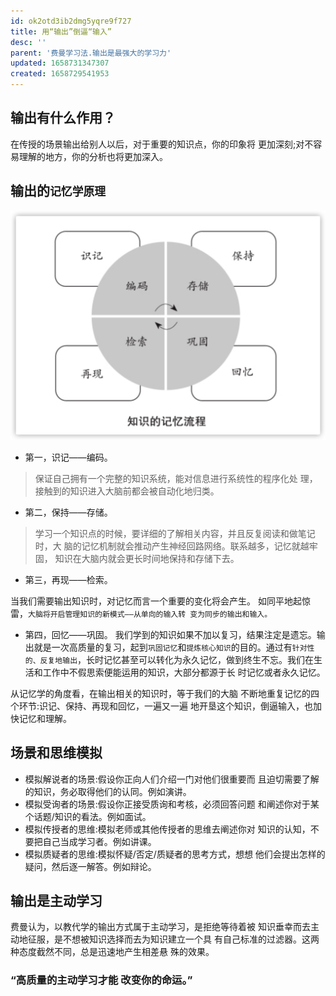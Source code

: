 ```yaml
---
id: ok2otd3ib2dmg5yqre9f727
title: 用“输出”倒逼“输入”
desc: ''
parent: '费曼学习法.输出是最强大的学习力'
updated: 1658731347307
created: 1658729541953
---
```

## 输出有什么作用？
在传授的场景输出给别人以后，对于重要的知识点，你的印象将 更加深刻;对不容易理解的地方，你的分析也将更加深入。

## 输出的`记忆学原理`
![知识的记忆流程](assets/drawio/feiman/知识的记忆流程.png)

* 第一，识记——编码。
> 保证自己拥有一个完整的知识系统，能对信息进行系统性的程序化处 理，接触到的知识进入大脑前都会被自动化地归类。
* 第二，保持——存储。
> 学习一个知识点的时候，要详细的了解相关内容，并且反复阅读和做笔记时，大 脑的记忆机制就会推动产生神经回路网络。联系越多，记忆就越牢固， 知识在大脑内就会更长时间地保持和存储下去。
* 第三，再现——检索。
> 
当我们需要输出知识时，对记忆而言一个重要的变化将会产生。 如同平地起惊雷，`大脑将开启管理知识的新模式——从单向的输入转 变为同步的输出和输入。`
* 第四，回忆——巩固。
我们学到的知识如果不加以复习，结果注定是遗忘。输出就是一次高质量的复习，起到`巩固记忆`和`提炼核心知识`的目的。通过有`针对性的、反复地输出`，长时记忆甚至可以转化为永久记忆，做到终生不忘。我们在生活和工作中不假思索便能运用的知识，大部分都源于长 时记忆或者永久记忆。

从记忆学的角度看，在输出相关的知识时，等于我们的大脑 不断地重复记忆的四个环节:识记、保持、再现和回忆，一遍又一遍 地开垦这个知识，倒逼输入，也加快记忆和理解。

## 场景和思维模拟
* 模拟解说者的场景:假设你正向人们介绍一门对他们很重要而 且迫切需要了解的知识，务必取得他们的认同。例如演讲。
* 模拟受询者的场景:假设你正接受质询和考核，必须回答问题 和阐述你对于某个话题/知识的看法。例如面试。
* 模拟传授者的思维:模拟老师或其他传授者的思维去阐述你对 知识的认知，不要把自己当成学习者。例如讲课。
* 模拟质疑者的思维:模拟怀疑/否定/质疑者的思考方式，想想 他们会提出怎样的疑问，然后逐一解答。例如辩论。

## 输出是主动学习
费曼认为，以教代学的输出方式属于主动学习，是拒绝等待着被 知识垂幸而去主动地征服，是不想被知识选择而去为知识建立一个具 有自己标准的过滤器。这两种态度截然不同，总是迅速地产生相差悬 殊的效果。

### “高质量的主动学习才能 改变你的命运。”